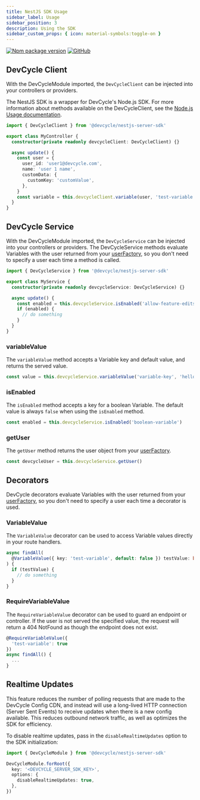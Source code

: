 ```yaml
---
title: NestJS SDK Usage
sidebar_label: Usage
sidebar_position: 3
description: Using the SDK
sidebar_custom_props: { icon: material-symbols:toggle-on }
---
```


[![Npm package version](https://badgen.net/npm/v/@devcycle/nestjs-server-sdk)](https://www.npmjs.com/package/@devcycle/nestjs-server-sdk)
[![GitHub](https://img.shields.io/github/stars/devcyclehq/js-sdks.svg?style=social&label=Star&maxAge=2592000)](https://github.com/devcyclehq/js-sdks)

## DevCycle Client

[//]: # 'wizard-evaluate-start'

With the DevCycleModule imported, the `DevCycleClient` can be injected into your controllers or providers.

The NestJS SDK is a wrapper for DevCycle's Node.js SDK. For more information about methods available on the DevCycleClient, see the [Node.js Usage documentation](/sdk/server-side-sdks/node/node-usage).

```typescript
import { DevCycleClient } from '@devcycle/nestjs-server-sdk'

export class MyController {
  constructor(private readonly devcycleClient: DevCycleClient) {}

  async update() {
    const user = {
      user_id: 'user1@devcycle.com',
      name: 'user 1 name',
      customData: {
        customKey: 'customValue',
      },
    }
    const variable = this.devcycleClient.variable(user, 'test-variable', false)
  }
}
```

[//]: # 'wizard-evaluate-end'

## DevCycle Service

With the DevCycleModule imported, the `DevCycleService` can be injected into your controllers or providers. The DevCycleService methods evaluate Variables with the user returned from your [userFactory](/sdk/server-side-sdks/nestjs/nestjs-gettingstarted#user-factory), so you don't need to specify a user each time a method is called.

```typescript
import { DevCycleService } from '@devcycle/nestjs-server-sdk'

export class MyService {
  constructor(private readonly devcycleService: DevCycleService) {}

  async update() {
    const enabled = this.devcycleService.isEnabled('allow-feature-edits')
    if (enabled) {
      // do something
    }
  }
}
```

### variableValue

The `variableValue` method accepts a Variable key and default value, and returns the served value.

```typescript
const value = this.devcycleService.variableValue('variable-key', 'hello world')
```

### isEnabled

The `isEnabled` method accepts a key for a boolean Variable. The default value is always `false` when using the `isEnabled` method.

```typescript
const enabled = this.devcycleService.isEnabled('boolean-variable')
```

### getUser

The `getUser` method returns the user object from your [userFactory](/sdk/server-side-sdks/nestjs/nestjs-gettingstarted#user-factory).

```typescript
const devcycleUser = this.devcycleService.getUser()
```

## Decorators

DevCycle decorators evaluate Variables with the user returned from your [userFactory](/sdk/server-side-sdks/nestjs/nestjs-gettingstarted#user-factory), so you don't need to specify a user each time a decorator is used.

### VariableValue

The `VariableValue` decorator can be used to access Variable values directly in your route handlers.

```typescript
async findAll(
  @VariableValue({ key: 'test-variable', default: false }) testValue: boolean,
) {
  if (testValue) {
    // do something
  }
}
```

### RequireVariableValue

The `RequireVariableValue` decorator can be used to guard an endpoint or controller.
If the user is not served the specified value, the request will return a 404 NotFound as though the endpoint does not exist.

```typescript
@RequireVariableValue({
  'test-variable': true
})
async findAll() {
  ...
}
```

## Realtime Updates

This feature reduces the number of polling requests that are made to the DevCycle Config CDN, and instead will
use a long-lived HTTP connection (Server Sent Events) to receive updates when there is a new config available.
This reduces outbound network traffic, as well as optimizes the SDK for efficiency.

To disable realtime updates, pass in the `disableRealtimeUpdates` option to the SDK initialization:

```typescript
import { DevCycleModule } from '@devcycle/nestjs-server-sdk'

DevCycleModule.forRoot({
  key: '<DEVCYCLE_SERVER_SDK_KEY>',
  options: {
    disableRealtimeUpdates: true,
  },
})
```
